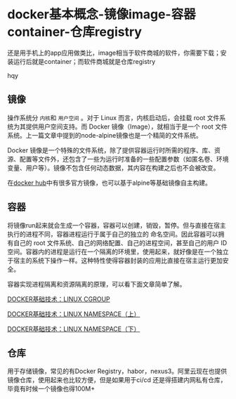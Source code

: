 # docker基本概念-镜像image-容器container-仓库registry

还是用手机上的app应用做类比，image相当于软件商城的软件，你需要下载；安装运行后就是container；而软件商城就是仓库registry

hqy
## 镜像

操作系统分 `内核`和 `用户空间` 。对于 Linux 而言，内核启动后，会挂载 root 文件系统为其提供用户空间支持。而 Docker 镜像（Image），就相当于是一个 root 文件系统。上一篇文章中提到的node-alpine镜像也是一个精简的文件系统。

Docker 镜像是一个特殊的文件系统，除了提供容器运行时所需的程序、库、资源、配置等文件外，还包含了一些为运行时准备的一些配置参数（如匿名卷、环境变量、用户等）。镜像不包含任何动态数据，其内容在构建之后也不会被改变。

在[docker hub](https://hub.docker.com)中有很多官方镜像，也可以基于alpine等基础镜像自主构建。

## 容器

将镜像run起来就会生成一个容器，容器可以创建，销毁，暂停。但与直接在宿主执行的进程不同，容器进程运行于属于自己的独立的 命名空间。因此容器可以拥有自己的 root 文件系统、自己的网络配置、自己的进程空间，甚至自己的用户 ID 空间。容器内的进程是运行在一个隔离的环境里，使用起来，就好像是在一个独立于宿主的系统下操作一样。这种特性使得容器封装的应用比直接在宿主运行更加安全。

容器实现进程隔离和资源隔离的原理，可以看下面文章简单了解。

[DOCKER基础技术：LINUX CGROUP](https://coolshell.cn/articles/17049.html)

[DOCKER基础技术：LINUX NAMESPACE（上）](https://coolshell.cn/articles/17010.html)

[DOCKER基础技术：LINUX NAMESPACE（下）](https://coolshell.cn/articles/17029.html)

## 仓库

用于存储镜像，常见的有Docker Registry，habor，nexus3。阿里云现在也提供镜像仓库，使用起来也比较方便，但是如果用于ci/cd 还是得搭建内网私有仓库，毕竟有时候一个镜像也得100M+
